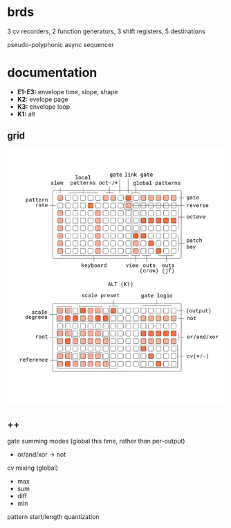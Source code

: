 # brds

3 cv recorders, 2 function generators, 3 shift registers, 5 destinations

pseudo-polyphonic async sequencer

# documentation

- **E1-E3:** envelope time, slope, shape
- **K2:** evelope page
- **K3:** envelope loop
- **K1:** alt

## grid

![brds grid docs](doc/brds.png)

## ++

gate summing modes (global this time, rather than per-output)
  - or/and/xor -> not

cv mixing (global)
  - max
  - sum
  - diff
  - min

pattern start/length quantization
